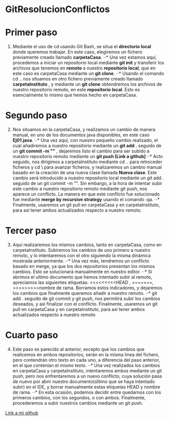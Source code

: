 # GitResolucionConflictos

# Primer paso
1. Mediante el uso de cd usando Git Bash, se situa el **directorio local** donde queremos trabajar. En este caso, elegiremos un fichero previamente creado llamado **carpetaCasa**.
⋅⋅* Una vez estamos aquí, procedemos a iniciar un repositorio local mediante **git init** y transferir los archivos que tenemos en **remoto** a nuestro **repositorio local**, que en este caso es carpetaCasa mediante un **git clone**.
⋅⋅* Usando el comando cd .. nos situamos en otro fichero previamente creado llamado **carpetaInstituto** , y mediante un **git clone** obtendremos los archivos de nuestro repositorio remoto, en este **repositorio local**. Esto es esencialmente lo mismo que hemos hecho en carpetaCasa.
# Segundo paso
2. Nos situamos en la carpetaCasa, y realizamos un cambio de manera manual, en uno de los documentos java disponibles, en este caso **Ej01.java**. 
⋅⋅* Una vez aquí, con nuestro pequeño cambio realizado, el cual añadiremos a nuestro repositorio mediante un **git add .** seguido de un **git commit -m ""** , dejaremos listo el cambio para ser subido a nuestro repositorio remoto mediante un **git push [Link a github]**
⋅⋅* Acto seguido, nos dirigimos a carpetaInstituto mediante cd .. para retroceder ficheros y cd \ para avanzar ficheros, y realizaremos un cambio manual basado en la creación de una nueva clase llamada **Nueva clase**. Este cambio será introducido a nuestro repositorio local mediante un git add . seguido de un git commit -m "". Sin embargo, a la hora de intentar subir este cambio a nuestro repositorio remoto mediante git push, nos aparece un conflicto. La manera en que este conflicto fue solucionado fue mediante **merge by recursive strategy** usando el comando :qa.
⋅⋅* Finalmente, usaremos un git pull en carpetaCasa y en carpetaInstituto, para así tener ambos actualizados respecto a nuestro remoto.
# Tercer paso
3. Aquí realizaremos los mismos cambios, tanto en carpetaCasa, como en carpetaInstituto. Subiremos los cambios de uno primero a nuestro remoto, y lo intentaremos con el otro siguiendo la misma dinámica mostrada anteriormente.
⋅⋅* Una vez más, tendremos un conflicto basado en merge, ya que los dos repositorios presentan los mismos cambios. Esto se solucionará manualmente en nuestro editor.
⋅⋅* Si abrimos el ultimo documento que hemos intentado subir al remoto, apreciamos las siguientes etiquetas: <<<<<<<<<HEAD , =======, >>>>>>>>>nombre de rama. Borramos estos indicadores, y dejaremos los cambios que finalmente queremos añadir a nuestro remoto. 
⋅⋅* git add . seguido de git commit y git push, nos permitirá subir los cambios deseados, y así finalizar con el conflicto. Finalmente, usaremos un git pull en carpetaCasa y en carpetaInstituto, para así tener ambos actualizados respecto a nuestro remoto 
# Cuarto paso
4. Este paso es parecido al anterior, excepto que los cambios que realicemos en ambos repositorios, serán en la misma linea del fichero, pero contendrán otro texto en cada uno, a diferencia del paso anterior, en el que contenían el mismo texto.
⋅⋅* Una vez realizados los cambios en carpetaCasa y carpetaInstituto, intentaremos ambos mediante un git push, pero nos enfrentaremos a un nuevo conflicto, cuya solución pasa de nuevo por abrir nuestro documento(último que se haya intentado subir) en el IDE, y borrar manualmente estas etiquetas HEAD y nombre de rama.
⋅⋅* En esta ocasión, podemos decidir entre quedarnos con los primeros cambios, con los segundos, o con ambos. Finalmente, procederemos a subir nuestros cambios mediante un git push.

[Link a mi github](https://github.com/marcusskelly/GitResolucionConflictos)

